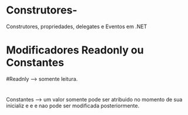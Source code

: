 # Construtores-
Construtores, propriedades, delegates e Eventos em .NET

# Modificadores Readonly   ou Constantes
#Readnly --> somente leitura.
#
Constantes --> um valor somente pode ser atribuido no momento de sua inicializ e  e e nao pode ser modificada posteriormente. 
